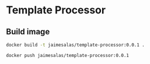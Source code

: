 # Template Processor

## Build image

```bash
docker build -t jaimesalas/template-processor:0.0.1 .
```

```bash
docker push jaimesalas/template-processor:0.0.1
```
